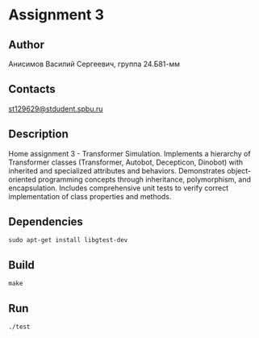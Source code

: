 # Assignment 3
## Author
Анисимов Василий Сергеевич, группа 24.Б81-мм
## Contacts
st129629@stdudent.spbu.ru
## Description
Home assignment 3 - Transformer Simulation. Implements a hierarchy of Transformer classes (Transformer, Autobot, Decepticon, Dinobot) with inherited and specialized attributes and behaviors. Demonstrates object-oriented programming concepts through inheritance, polymorphism, and encapsulation. Includes comprehensive unit tests to verify correct implementation of class properties and methods.
## Dependencies
```sudo apt-get install libgtest-dev```
## Build
```make```
## Run
```./test```

